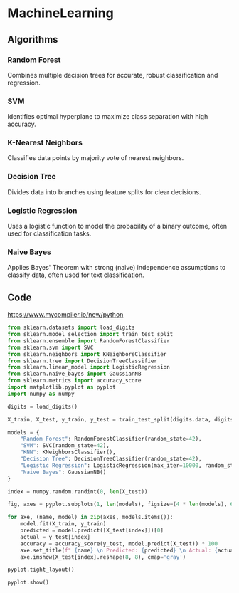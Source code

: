 # MachineLearning

## Algorithms

### Random Forest

Combines multiple decision trees for accurate, robust classification and regression.

### SVM

Identifies optimal hyperplane to maximize class separation with high accuracy.

### K-Nearest Neighbors

Classifies data points by majority vote of nearest neighbors.

### Decision Tree

Divides data into branches using feature splits for clear decisions.

### Logistic Regression

Uses a logistic function to model the probability of a binary outcome, often used for classification tasks.

### Naive Bayes

Applies Bayes' Theorem with strong (naive) independence assumptions to classify data, often used for text classification.

## Code

https://www.mycompiler.io/new/python

```python
from sklearn.datasets import load_digits
from sklearn.model_selection import train_test_split
from sklearn.ensemble import RandomForestClassifier
from sklearn.svm import SVC
from sklearn.neighbors import KNeighborsClassifier
from sklearn.tree import DecisionTreeClassifier
from sklearn.linear_model import LogisticRegression
from sklearn.naive_bayes import GaussianNB
from sklearn.metrics import accuracy_score
import matplotlib.pyplot as pyplot
import numpy as numpy

digits = load_digits()

X_train, X_test, y_train, y_test = train_test_split(digits.data, digits.target, test_size=0.3, random_state=42)

models = {
    "Random Forest": RandomForestClassifier(random_state=42),
    "SVM": SVC(random_state=42),
    "KNN": KNeighborsClassifier(),
    "Decision Tree": DecisionTreeClassifier(random_state=42),
    "Logistic Regression": LogisticRegression(max_iter=10000, random_state=42),
    "Naive Bayes": GaussianNB()
}

index = numpy.random.randint(0, len(X_test))

fig, axes = pyplot.subplots(1, len(models), figsize=(4 * len(models), 6))

for axe, (name, model) in zip(axes, models.items()):
    model.fit(X_train, y_train)
    predicted = model.predict([X_test[index]])[0]
    actual = y_test[index]
    accuracy = accuracy_score(y_test, model.predict(X_test)) * 100
    axe.set_title(f" {name} \n Predicted: {predicted} \n Actual: {actual} \n Accuracy: {accuracy:.2f}%")
    axe.imshow(X_test[index].reshape(8, 8), cmap='gray')

pyplot.tight_layout()

pyplot.show()

```
